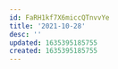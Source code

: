 ```yaml
---
id: FaRH1kf7X6miccQTnvvYe
title: '2021-10-28'
desc: ''
updated: 1635395185755
created: 1635395185755
---
```


